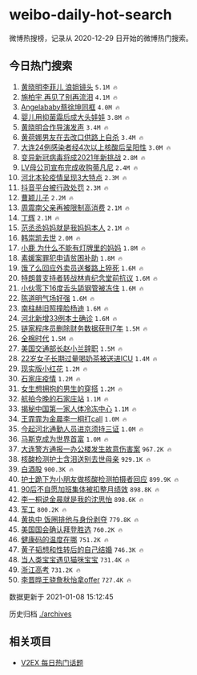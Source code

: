 # weibo-daily-hot-search

微博热搜榜，记录从 2020-12-29 日开始的微博热门搜索。

## 今日热门搜索

<!-- BEGIN -->

1. [黄晓明李菲儿 浪姐镜头](https://s.weibo.com/weibo?q=%E9%BB%84%E6%99%93%E6%98%8E%E6%9D%8E%E8%8F%B2%E5%84%BF%20%E6%B5%AA%E5%A7%90%E9%95%9C%E5%A4%B4&Refer=top) `5.1M 🔥`
1. [施柏宇 再见了别再流泪](https://s.weibo.com/weibo?q=%E6%96%BD%E6%9F%8F%E5%AE%87%20%E5%86%8D%E8%A7%81%E4%BA%86%E5%88%AB%E5%86%8D%E6%B5%81%E6%B3%AA&Refer=top) `4.1M 🔥`
1. [Angelababy蔡徐坤同框](https://s.weibo.com/weibo?q=%23Angelababy%E8%94%A1%E5%BE%90%E5%9D%A4%E5%90%8C%E6%A1%86%23&Refer=top) `4.0M 🔥`
1. [婴儿用抑菌霜后成大头娃娃](https://s.weibo.com/weibo?q=%23%E5%A9%B4%E5%84%BF%E7%94%A8%E6%8A%91%E8%8F%8C%E9%9C%9C%E5%90%8E%E6%88%90%E5%A4%A7%E5%A4%B4%E5%A8%83%E5%A8%83%23&Refer=top) `3.8M 🔥`
1. [黄晓明合作导演发声](https://s.weibo.com/weibo?q=%23%E9%BB%84%E6%99%93%E6%98%8E%E5%90%88%E4%BD%9C%E5%AF%BC%E6%BC%94%E5%8F%91%E5%A3%B0%23&Refer=top) `3.4M 🔥`
1. [黄荷娜男友在去改口供路上自杀](https://s.weibo.com/weibo?q=%23%E9%BB%84%E8%8D%B7%E5%A8%9C%E7%94%B7%E5%8F%8B%E5%9C%A8%E5%8E%BB%E6%94%B9%E5%8F%A3%E4%BE%9B%E8%B7%AF%E4%B8%8A%E8%87%AA%E6%9D%80%23&Refer=top) `3.4M 🔥`
1. [大连24例感染者经4次以上核酸后呈阳性](https://s.weibo.com/weibo?q=%23%E5%A4%A7%E8%BF%9E24%E4%BE%8B%E6%84%9F%E6%9F%93%E8%80%85%E7%BB%8F4%E6%AC%A1%E4%BB%A5%E4%B8%8A%E6%A0%B8%E9%85%B8%E5%90%8E%E5%91%88%E9%98%B3%E6%80%A7%23&Refer=top) `3.0M 🔥`
1. [变异新冠病毒将成2021年新挑战](https://s.weibo.com/weibo?q=%23%E5%8F%98%E5%BC%82%E6%96%B0%E5%86%A0%E7%97%85%E6%AF%92%E5%B0%86%E6%88%902021%E5%B9%B4%E6%96%B0%E6%8C%91%E6%88%98%23&Refer=top) `2.8M 🔥`
1. [LV母公司宣布完成收购蒂凡尼](https://s.weibo.com/weibo?q=LV%E6%AF%8D%E5%85%AC%E5%8F%B8%E5%AE%A3%E5%B8%83%E5%AE%8C%E6%88%90%E6%94%B6%E8%B4%AD%E8%92%82%E5%87%A1%E5%B0%BC&Refer=top) `2.4M 🔥`
1. [河北本轮疫情呈现3大特点](https://s.weibo.com/weibo?q=%23%E6%B2%B3%E5%8C%97%E6%9C%AC%E8%BD%AE%E7%96%AB%E6%83%85%E5%91%88%E7%8E%B03%E5%A4%A7%E7%89%B9%E7%82%B9%23&Refer=top) `2.3M 🔥`
1. [抖音平台被行政处罚](https://s.weibo.com/weibo?q=%23%E6%8A%96%E9%9F%B3%E5%B9%B3%E5%8F%B0%E8%A2%AB%E8%A1%8C%E6%94%BF%E5%A4%84%E7%BD%9A%23&Refer=top) `2.3M 🔥`
1. [曹颖儿子](https://s.weibo.com/weibo?q=%23%E6%9B%B9%E9%A2%96%E5%84%BF%E5%AD%90%23&Refer=top) `2.2M 🔥`
1. [周震南父亲再被限制高消费](https://s.weibo.com/weibo?q=%23%E5%91%A8%E9%9C%87%E5%8D%97%E7%88%B6%E4%BA%B2%E5%86%8D%E8%A2%AB%E9%99%90%E5%88%B6%E9%AB%98%E6%B6%88%E8%B4%B9%23&Refer=top) `2.1M 🔥`
1. [丁辉](https://s.weibo.com/weibo?q=%E4%B8%81%E8%BE%89&Refer=top) `2.1M 🔥`
1. [范丞丞妈妈就是我妈妈本人](https://s.weibo.com/weibo?q=%23%E8%8C%83%E4%B8%9E%E4%B8%9E%E5%A6%88%E5%A6%88%E5%B0%B1%E6%98%AF%E6%88%91%E5%A6%88%E5%A6%88%E6%9C%AC%E4%BA%BA%23&Refer=top) `2.1M 🔥`
1. [韩崇凯去世](https://s.weibo.com/weibo?q=%E9%9F%A9%E5%B4%87%E5%87%AF%E5%8E%BB%E4%B8%96&Refer=top) `2.0M 🔥`
1. [小鹿 为什么不能有灯牌里的妈妈](https://s.weibo.com/weibo?q=%E5%B0%8F%E9%B9%BF%20%E4%B8%BA%E4%BB%80%E4%B9%88%E4%B8%8D%E8%83%BD%E6%9C%89%E7%81%AF%E7%89%8C%E9%87%8C%E7%9A%84%E5%A6%88%E5%A6%88&Refer=top) `1.8M 🔥`
1. [素媛案罪犯申请贫困补助](https://s.weibo.com/weibo?q=%23%E7%B4%A0%E5%AA%9B%E6%A1%88%E7%BD%AA%E7%8A%AF%E7%94%B3%E8%AF%B7%E8%B4%AB%E5%9B%B0%E8%A1%A5%E5%8A%A9%23&Refer=top) `1.8M 🔥`
1. [饿了么回应外卖员送餐路上猝死](https://s.weibo.com/weibo?q=%23%E9%A5%BF%E4%BA%86%E4%B9%88%E5%9B%9E%E5%BA%94%E5%A4%96%E5%8D%96%E5%91%98%E9%80%81%E9%A4%90%E8%B7%AF%E4%B8%8A%E7%8C%9D%E6%AD%BB%23&Refer=top) `1.6M 🔥`
1. [特朗普支持者转战林肯纪念堂前抗议](https://s.weibo.com/weibo?q=%23%E7%89%B9%E6%9C%97%E6%99%AE%E6%94%AF%E6%8C%81%E8%80%85%E8%BD%AC%E6%88%98%E6%9E%97%E8%82%AF%E7%BA%AA%E5%BF%B5%E5%A0%82%E5%89%8D%E6%8A%97%E8%AE%AE%23&Refer=top) `1.6M 🔥`
1. [小伙零下16度舌头舔钢管被冻住](https://s.weibo.com/weibo?q=%23%E5%B0%8F%E4%BC%99%E9%9B%B6%E4%B8%8B16%E5%BA%A6%E8%88%8C%E5%A4%B4%E8%88%94%E9%92%A2%E7%AE%A1%E8%A2%AB%E5%86%BB%E4%BD%8F%23&Refer=top) `1.6M 🔥`
1. [陈道明气场好强](https://s.weibo.com/weibo?q=%23%E9%99%88%E9%81%93%E6%98%8E%E6%B0%94%E5%9C%BA%E5%A5%BD%E5%BC%BA%23&Refer=top) `1.6M 🔥`
1. [南柱赫旧照撞脸杨迪](https://s.weibo.com/weibo?q=%23%E5%8D%97%E6%9F%B1%E8%B5%AB%E6%97%A7%E7%85%A7%E6%92%9E%E8%84%B8%E6%9D%A8%E8%BF%AA%23&Refer=top) `1.6M 🔥`
1. [河北新增33例本土确诊](https://s.weibo.com/weibo?q=%23%E6%B2%B3%E5%8C%97%E6%96%B0%E5%A2%9E33%E4%BE%8B%E6%9C%AC%E5%9C%9F%E7%A1%AE%E8%AF%8A%23&Refer=top) `1.6M 🔥`
1. [链家程序员删除财务数据获刑7年](https://s.weibo.com/weibo?q=%23%E9%93%BE%E5%AE%B6%E7%A8%8B%E5%BA%8F%E5%91%98%E5%88%A0%E9%99%A4%E8%B4%A2%E5%8A%A1%E6%95%B0%E6%8D%AE%E8%8E%B7%E5%88%917%E5%B9%B4%23&Refer=top) `1.5M 🔥`
1. [全棉时代](https://s.weibo.com/weibo?q=%E5%85%A8%E6%A3%89%E6%97%B6%E4%BB%A3&Refer=top) `1.5M 🔥`
1. [美国交通部长赵小兰辞职](https://s.weibo.com/weibo?q=%23%E7%BE%8E%E5%9B%BD%E4%BA%A4%E9%80%9A%E9%83%A8%E9%95%BF%E8%B5%B5%E5%B0%8F%E5%85%B0%E8%BE%9E%E8%81%8C%23&Refer=top) `1.5M 🔥`
1. [22岁女子长期过量喝奶茶被送进ICU](https://s.weibo.com/weibo?q=%2322%E5%B2%81%E5%A5%B3%E5%AD%90%E9%95%BF%E6%9C%9F%E8%BF%87%E9%87%8F%E5%96%9D%E5%A5%B6%E8%8C%B6%E8%A2%AB%E9%80%81%E8%BF%9BICU%23&Refer=top) `1.4M 🔥`
1. [现实版小红花](https://s.weibo.com/weibo?q=%23%E7%8E%B0%E5%AE%9E%E7%89%88%E5%B0%8F%E7%BA%A2%E8%8A%B1%23&Refer=top) `1.2M 🔥`
1. [石家庄疫情](https://s.weibo.com/weibo?q=%E7%9F%B3%E5%AE%B6%E5%BA%84%E7%96%AB%E6%83%85&Refer=top) `1.2M 🔥`
1. [女生想拥抱的男生的穿搭](https://s.weibo.com/weibo?q=%23%E5%A5%B3%E7%94%9F%E6%83%B3%E6%8B%A5%E6%8A%B1%E7%9A%84%E7%94%B7%E7%94%9F%E7%9A%84%E7%A9%BF%E6%90%AD%23&Refer=top) `1.2M 🔥`
1. [航拍今晚的石家庄站](https://s.weibo.com/weibo?q=%23%E8%88%AA%E6%8B%8D%E4%BB%8A%E6%99%9A%E7%9A%84%E7%9F%B3%E5%AE%B6%E5%BA%84%E7%AB%99%23&Refer=top) `1.1M 🔥`
1. [揭秘中国第一家人体冷冻中心](https://s.weibo.com/weibo?q=%23%E6%8F%AD%E7%A7%98%E4%B8%AD%E5%9B%BD%E7%AC%AC%E4%B8%80%E5%AE%B6%E4%BA%BA%E4%BD%93%E5%86%B7%E5%86%BB%E4%B8%AD%E5%BF%83%23&Refer=top) `1.1M 🔥`
1. [王霏霏为金晨李一桐打call](https://s.weibo.com/weibo?q=%23%E7%8E%8B%E9%9C%8F%E9%9C%8F%E4%B8%BA%E9%87%91%E6%99%A8%E6%9D%8E%E4%B8%80%E6%A1%90%E6%89%93call%23&Refer=top) `1.0M 🔥`
1. [今起河北通勤人员进京须持三证](https://s.weibo.com/weibo?q=%E4%BB%8A%E8%B5%B7%E6%B2%B3%E5%8C%97%E9%80%9A%E5%8B%A4%E4%BA%BA%E5%91%98%E8%BF%9B%E4%BA%AC%E9%A1%BB%E6%8C%81%E4%B8%89%E8%AF%81&Refer=top) `1.0M 🔥`
1. [马斯克成为世界首富](https://s.weibo.com/weibo?q=%E9%A9%AC%E6%96%AF%E5%85%8B%E6%88%90%E4%B8%BA%E4%B8%96%E7%95%8C%E9%A6%96%E5%AF%8C&Refer=top) `1.0M 🔥`
1. [大连警方通报一办公楼发生故意伤害案](https://s.weibo.com/weibo?q=%23%E5%A4%A7%E8%BF%9E%E8%AD%A6%E6%96%B9%E9%80%9A%E6%8A%A5%E4%B8%80%E5%8A%9E%E5%85%AC%E6%A5%BC%E5%8F%91%E7%94%9F%E6%95%85%E6%84%8F%E4%BC%A4%E5%AE%B3%E6%A1%88%23&Refer=top) `967.2K 🔥`
1. [核酸检测护士含泪送别去世母亲](https://s.weibo.com/weibo?q=%E6%A0%B8%E9%85%B8%E6%A3%80%E6%B5%8B%E6%8A%A4%E5%A3%AB%E5%90%AB%E6%B3%AA%E9%80%81%E5%88%AB%E5%8E%BB%E4%B8%96%E6%AF%8D%E4%BA%B2&Refer=top) `929.1K 🔥`
1. [白酒股](https://s.weibo.com/weibo?q=%E7%99%BD%E9%85%92%E8%82%A1&Refer=top) `900.3K 🔥`
1. [护士跪下为小朋友做核酸检测拍摄者回应](https://s.weibo.com/weibo?q=%23%E6%8A%A4%E5%A3%AB%E8%B7%AA%E4%B8%8B%E4%B8%BA%E5%B0%8F%E6%9C%8B%E5%8F%8B%E5%81%9A%E6%A0%B8%E9%85%B8%E6%A3%80%E6%B5%8B%E6%8B%8D%E6%91%84%E8%80%85%E5%9B%9E%E5%BA%94%23&Refer=top) `899.9K 🔥`
1. [90后不自愿加班集体被扣整月绩效](https://s.weibo.com/weibo?q=%2390%E5%90%8E%E4%B8%8D%E8%87%AA%E6%84%BF%E5%8A%A0%E7%8F%AD%E9%9B%86%E4%BD%93%E8%A2%AB%E6%89%A3%E6%95%B4%E6%9C%88%E7%BB%A9%E6%95%88%23&Refer=top) `898.8K 🔥`
1. [李一桐说金晨就是我的沈思怡](https://s.weibo.com/weibo?q=%23%E6%9D%8E%E4%B8%80%E6%A1%90%E8%AF%B4%E9%87%91%E6%99%A8%E5%B0%B1%E6%98%AF%E6%88%91%E7%9A%84%E6%B2%88%E6%80%9D%E6%80%A1%23&Refer=top) `898.6K 🔥`
1. [军工](https://s.weibo.com/weibo?q=%E5%86%9B%E5%B7%A5&Refer=top) `800.2K 🔥`
1. [黄执中 饭圈排他与身份剥夺](https://s.weibo.com/weibo?q=%E9%BB%84%E6%89%A7%E4%B8%AD%20%E9%A5%AD%E5%9C%88%E6%8E%92%E4%BB%96%E4%B8%8E%E8%BA%AB%E4%BB%BD%E5%89%A5%E5%A4%BA&Refer=top) `779.8K 🔥`
1. [美国国会确认拜登胜选](https://s.weibo.com/weibo?q=%23%E7%BE%8E%E5%9B%BD%E5%9B%BD%E4%BC%9A%E7%A1%AE%E8%AE%A4%E6%8B%9C%E7%99%BB%E8%83%9C%E9%80%89%23&Refer=top) `760.2K 🔥`
1. [健康码的温度在哪](https://s.weibo.com/weibo?q=%23%E5%81%A5%E5%BA%B7%E7%A0%81%E7%9A%84%E6%B8%A9%E5%BA%A6%E5%9C%A8%E5%93%AA%23&Refer=top) `751.2K 🔥`
1. [黄子韬想和性转后的自己结婚](https://s.weibo.com/weibo?q=%23%E9%BB%84%E5%AD%90%E9%9F%AC%E6%83%B3%E5%92%8C%E6%80%A7%E8%BD%AC%E5%90%8E%E7%9A%84%E8%87%AA%E5%B7%B1%E7%BB%93%E5%A9%9A%23&Refer=top) `746.3K 🔥`
1. [当人类宝宝遇见猫咪宝宝](https://s.weibo.com/weibo?q=%23%E5%BD%93%E4%BA%BA%E7%B1%BB%E5%AE%9D%E5%AE%9D%E9%81%87%E8%A7%81%E7%8C%AB%E5%92%AA%E5%AE%9D%E5%AE%9D%23&Refer=top) `731.4K 🔥`
1. [浙江高考](https://s.weibo.com/weibo?q=%E6%B5%99%E6%B1%9F%E9%AB%98%E8%80%83&Refer=top) `731.2K 🔥`
1. [李晋晔王骁詹秋怡拿offer](https://s.weibo.com/weibo?q=%23%E6%9D%8E%E6%99%8B%E6%99%94%E7%8E%8B%E9%AA%81%E8%A9%B9%E7%A7%8B%E6%80%A1%E6%8B%BFoffer%23&Refer=top) `727.4K 🔥`

数据更新于 2021-01-08 15:12:45

<!-- END -->

历史归档 [./archives](./archives)

## 相关项目

- [V2EX 每日热门话题](https://github.com/realLeonardo/v2ex-daily-hot-topic)
